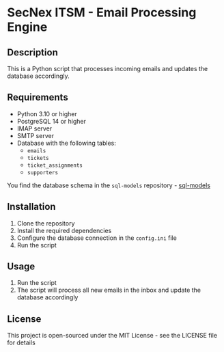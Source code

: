 # SecNex ITSM - Email Processing Engine

## Description

This is a Python script that processes incoming emails and updates the database accordingly.

## Requirements

- Python 3.10 or higher
- PostgreSQL 14 or higher
- IMAP server
- SMTP server
- Database with the following tables:
  - `emails`
  - `tickets`
  - `ticket_assignments`
  - `supporters`

You find the database schema in the `sql-models` repository - [sql-models](https://github.com/SecNex/sql-models)

## Installation

1. Clone the repository
2. Install the required dependencies
3. Configure the database connection in the `config.ini` file
4. Run the script

## Usage

1. Run the script
2. The script will process all new emails in the inbox and update the database accordingly

## License

This project is open-sourced under the MIT License - see the LICENSE file for details
